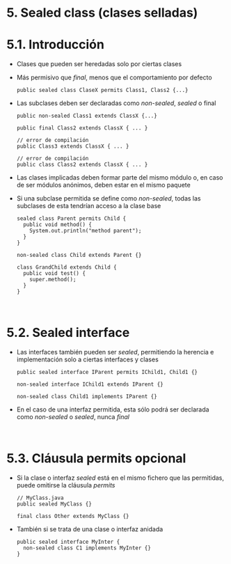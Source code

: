# 5. Sealed class (clases selladas)

# 5.1. Introducción

- Clases que pueden ser heredadas solo por ciertas clases
- Más permisivo que _final_, menos que el comportamiento por defecto
  ```
  public sealed class ClaseX permits Class1, Class2 {...}
  ```
- Las subclases deben ser declaradas como _non-sealed_, _sealed_ o final

  ```
  public non-sealed Class1 extends ClassX {...}

  public final Class2 extends ClassX { ... }

  // error de compilación
  public Class3 extends ClassX { ... }

  // error de compilación
  public class Class2 extends ClassX { ... }
  ```

- Las clases implicadas deben formar parte del mismo módulo o, en caso de ser módulos anónimos, deben estar en el mismo paquete
- Si una subclase permitida se define como _non-sealed_, todas las subclases de esta tendrían acceso a la clase base

  ```
  sealed class Parent permits Child {
    public void method() {
      System.out.println("method parent");
    }
  }

  non-sealed class Child extends Parent {}

  class GrandChild extends Child {
    public void test() {
      super.method();
    }
  }
  ```

<br>

# 5.2. Sealed interface

- Las interfaces también pueden ser _sealed_, permitiendo la herencia e implementación solo a ciertas interfaces y clases

  ```
  public sealed interface IParent permits IChild1, Child1 {}

  non-sealed interface IChild1 extends IParent {}

  non-sealed class Child1 implements IParent {}
  ```

- En el caso de una interfaz permitida, esta sólo podrá ser declarada como _non-sealed_ o _sealed_, nunca _final_

<br>

# 5.3. Cláusula permits opcional

- Si la clase o interfaz _sealed_ está en el mismo fichero que las permitidas, puede omitirse la cláusula _permits_

  ```
  // MyClass.java
  public sealed MyClass {}

  final class Other extends MyClass {}
  ```

- También si se trata de una clase o interfaz anidada
  ```
  public sealed interface MyInter {
    non-sealed class C1 implements MyInter {}
  }
  ```
